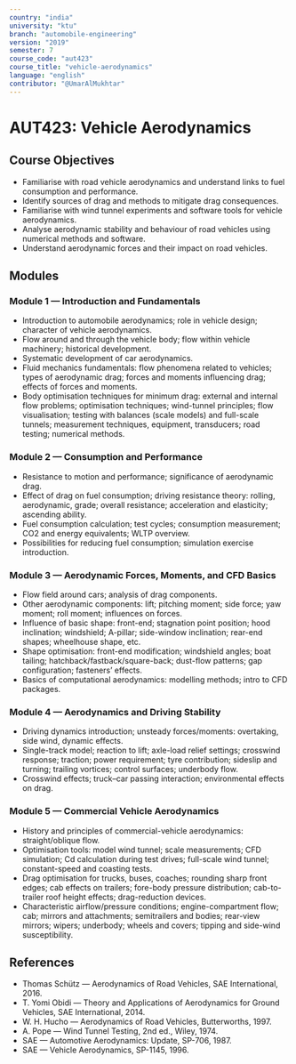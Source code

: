 ```yaml
---
country: "india"
university: "ktu"
branch: "automobile-engineering"
version: "2019"
semester: 7
course_code: "aut423"
course_title: "vehicle-aerodynamics"
language: "english"
contributor: "@UmarAlMukhtar"
---
```


# AUT423: Vehicle Aerodynamics

## Course Objectives

- Familiarise with road vehicle aerodynamics and understand links to fuel consumption and performance.
- Identify sources of drag and methods to mitigate drag consequences.
- Familiarise with wind tunnel experiments and software tools for vehicle aerodynamics.
- Analyse aerodynamic stability and behaviour of road vehicles using numerical methods and software.
- Understand aerodynamic forces and their impact on road vehicles.

## Modules

### Module 1 — Introduction and Fundamentals

- Introduction to automobile aerodynamics; role in vehicle design; character of vehicle aerodynamics.
- Flow around and through the vehicle body; flow within vehicle machinery; historical development.
- Systematic development of car aerodynamics.
- Fluid mechanics fundamentals: flow phenomena related to vehicles; types of aerodynamic drag; forces and moments influencing drag; effects of forces and moments.
- Body optimisation techniques for minimum drag: external and internal flow problems; optimisation techniques; wind-tunnel principles; flow visualisation; testing with balances (scale models) and full-scale tunnels; measurement techniques, equipment, transducers; road testing; numerical methods.

### Module 2 — Consumption and Performance

- Resistance to motion and performance; significance of aerodynamic drag.
- Effect of drag on fuel consumption; driving resistance theory: rolling, aerodynamic, grade; overall resistance; acceleration and elasticity; ascending ability.
- Fuel consumption calculation; test cycles; consumption measurement; CO2 and energy equivalents; WLTP overview.
- Possibilities for reducing fuel consumption; simulation exercise introduction.

### Module 3 — Aerodynamic Forces, Moments, and CFD Basics

- Flow field around cars; analysis of drag components.
- Other aerodynamic components: lift; pitching moment; side force; yaw moment; roll moment; influences on forces.
- Influence of basic shape: front-end; stagnation point position; hood inclination; windshield; A-pillar; side-window inclination; rear-end shapes; wheelhouse shape, etc.
- Shape optimisation: front-end modification; windshield angles; boat tailing; hatchback/fastback/square-back; dust-flow patterns; gap configuration; fasteners’ effects.
- Basics of computational aerodynamics: modelling methods; intro to CFD packages.

### Module 4 — Aerodynamics and Driving Stability

- Driving dynamics introduction; unsteady forces/moments: overtaking, side wind, dynamic effects.
- Single-track model; reaction to lift; axle-load relief settings; crosswind response; traction; power requirement; tyre contribution; sideslip and turning; trailing vortices; control surfaces; underbody flow.
- Crosswind effects; truck–car passing interaction; environmental effects on drag.

### Module 5 — Commercial Vehicle Aerodynamics

- History and principles of commercial-vehicle aerodynamics: straight/oblique flow.
- Optimisation tools: model wind tunnel; scale measurements; CFD simulation; Cd calculation during test drives; full-scale wind tunnel; constant-speed and coasting tests.
- Drag optimisation for trucks, buses, coaches; rounding sharp front edges; cab effects on trailers; fore-body pressure distribution; cab-to-trailer roof height effects; drag-reduction devices.
- Characteristic airflow/pressure conditions; engine-compartment flow; cab; mirrors and attachments; semitrailers and bodies; rear-view mirrors; wipers; underbody; wheels and covers; tipping and side-wind susceptibility.

## References

- Thomas Schütz — Aerodynamics of Road Vehicles, SAE International, 2016.
- T. Yomi Obidi — Theory and Applications of Aerodynamics for Ground Vehicles, SAE International, 2014.
- W. H. Hucho — Aerodynamics of Road Vehicles, Butterworths, 1997.
- A. Pope — Wind Tunnel Testing, 2nd ed., Wiley, 1974.
- SAE — Automotive Aerodynamics: Update, SP-706, 1987.
- SAE — Vehicle Aerodynamics, SP-1145, 1996.
